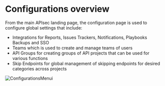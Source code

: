 #  Configurations overview  

From the main APIsec landing page, the configuration page is used to configure global settings that include:
-  Integrations for Reports, Issues Trackers, Notifications,  Playbooks Backups and SSO
-  Teams which is used to create and manage teams of users
-  API Groups for creating groups of API projects that can be used for various functions
-  Skip Endpoints for global management of skipping endpoints for desired categories across projects

![ConfigurationsMenui](https://github.com/apisec-inc/documentation/assets/115025465/52620534-5b17-435e-8dba-9ff9beed9705)
